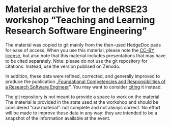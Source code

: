 # Material archive for the deRSE23 workshop “Teaching and Learning Research Software Engineering”

The material was copied to git mainly from the then-used HedgeDoc pads for ease of access.
When you use this material, please note the [CC-BY license](LICENSE), but also note that this material includes presentations that may have to be cited separately.
Note: please do not use the git repository for citations.
Instead, use the version publised on Zenodo.

In addition, these data were refined, corrected, and generally improved to produce the publication „[Foundational Competencies and Responsibilities of a Research Software Engineer](https://f1000research.com/articles/13-1429/v1)”.
You may want to consider [citing](https://doi.org/10.12688/f1000research.157778.1) it instead.

The git repository is not meant to provide a space to work on the material.
The material is provided in the state used at the workshop and should be considered “raw material”: not complete and not always correct.
No effort will be made to improve these data in any way: they are intended to be a snapshot of the information available at the event.
